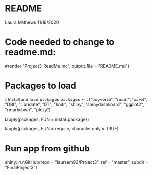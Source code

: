 README
================
Laura Mathews
11/16/2020

# Code needed to change to readme.md:

#render("Project3-ReadMe.md", output_file = "README.md")

# Packages to load

#Install and load packages
packages <- c("tidyverse", "readr", "caret", "DBI", "lubridate", "DT", "knitr", "shiny", "shinydashboard", "ggplot2", "rmarkdown", "plotly")

lapply(packages, FUN = install.packages)

lapply(packages, FUN = require, character.only = TRUE)

# Run app from github
shiny::runGitHub(repo = "lauraem93/Project3", ref = "master", subdir = "FinalProject3")

